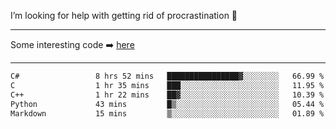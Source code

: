 I’m looking for help with getting rid of procrastination 🤔

-----

Some interesting code :arrow_right: [here](https://github.com/zhen8838/playground)

-----

<!--START_SECTION:waka-->

```txt
C#                 8 hrs 52 mins   ████████████████▓░░░░░░░░   66.99 %
C                  1 hr 35 mins    ███░░░░░░░░░░░░░░░░░░░░░░   11.95 %
C++                1 hr 22 mins    ██▓░░░░░░░░░░░░░░░░░░░░░░   10.39 %
Python             43 mins         █▒░░░░░░░░░░░░░░░░░░░░░░░   05.44 %
Markdown           15 mins         ▒░░░░░░░░░░░░░░░░░░░░░░░░   01.89 %
```

<!--END_SECTION:waka-->

<!--
**zhen8838/zhen8838** is a ✨ _special_ ✨ repository because its `README.md` (this file) appears on your GitHub profile.

Here are some ideas to get you started:

- 🔭 I’m currently working on ...
- 🌱 I’m currently learning ...
- 👯 I’m looking to collaborate on ...
 ...
- 💬 Ask me about ...
- 📫 How to reach me: ...
- 😄 Pronouns: ...
- ⚡ Fun fact: ...
-->
